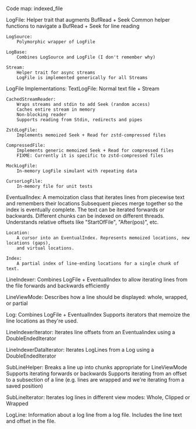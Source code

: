 Code map: indexed_file

LogFile:
    Helper trait that augments BufRead + Seek
    Common helper functions to navigate a BufRead + Seek for line reading

    LogSource:
        Polymorphic wrapper of LogFile

    LogBase:
        Combines LogSource and LogFile (I don't remember why)

    Stream:
        Helper trait for async streams
        LogFile is implemented generically for all Streams

LogFile Implementations:
    TextLogFile:
        Normal text file + Stream

    CachedStreamReader:
        Wraps streams and stdin to add Seek (random access)
        Caches entire stream in memory
        Non-blocking reader
        Supports reading from Stdin, redirects and pipes

    ZstdLogFile:
        Implements memoized Seek + Read for zstd-compressed files

    CompressedFile:
        Implements generic memoized Seek + Read for compressed files
        FIXME: Currently it is specific to zstd-compressed files

    MockLogFile:
        In-memory LogFile simulant with repeating data

    CursorLogFile:
        In-memory file for unit tests

EventualIndex:
    A memoization class that iterates lines from piecewise text and remembers their locations
    Subsequent pieces merge together so the index is eventually complete.
    The text can be iterated forwards or backwards.
    Different chunks can be indexed on different threads.
    Understands relative offsets like "StartOfFile", "After(pos)", etc.

    Location:
        A cursor into an EventualIndex. Represents memoized locations, new locations (gaps),
        and virtual locations.

    Index:
        A partial index of line-ending locations for a single chunk of text.

LineIndexer:
    Combines LogFile + EventualIndex to allow iterating lines from the file forwards and backwards efficiently

LineViewMode:
    Describes how a line should be displayed: whole, wrapped, or partial

Log:
    Combines LogFile + EventualIndex
    Supports iterators that memoize the line locations as they're used.

LineIndexerIterator:
    Iterates line offsets from an Eventualindex using a DoubleEndedIterator

LineIndexerDataIterator:
    Iterates LogLines from a Log using a DoubleEndedIterator

SubLineHelper:
    Breaks a line up into chunks appropriate for LineViewMode
    Supports iterating forwards or backwards
    Supports iterating from an offset to a subsection of a line (e.g. lines are wrapped and we're iterating from a saved position)

SubLineIterator:
    Iterates log lines in different view modes: Whole, Clipped or Wrapped

LogLine:
    Information about a log line from a log file.
    Includes the line text and offset in the file.

